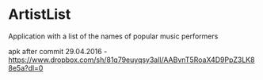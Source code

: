 # ArtistList
Application with a list of the names of popular music performers

apk after commit 29.04.2016 - https://www.dropbox.com/sh/81q79euyqsy3all/AABvnT5RoaX4D9PpZ3LK88e5a?dl=0
